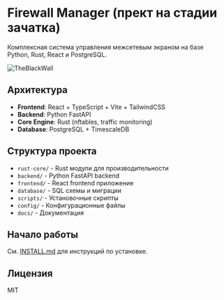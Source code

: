 # Firewall Manager (прект на стадии зачатка)

Комплексная система управления межсетевым экраном на базе Python, Rust, React и PostgreSQL.

![TheBlackWall](assets/images/TheBlackWall_4K.gif)


## Архитектура

- **Frontend**: React + TypeScript + Vite + TailwindCSS
- **Backend**: Python FastAPI
- **Core Engine**: Rust (nftables, traffic monitoring)
- **Database**: PostgreSQL + TimescaleDB

## Структура проекта

- `rust-core/` - Rust модули для производительности
- `backend/` - Python FastAPI backend
- `frontend/` - React frontend приложение
- `database/` - SQL схемы и миграции
- `scripts/` - Установочные скрипты
- `config/` - Конфигурационные файлы
- `docs/` - Документация

## Начало работы

См. [INSTALL.md](docs/INSTALL.md) для инструкций по установке.

## Лицензия

MIT
